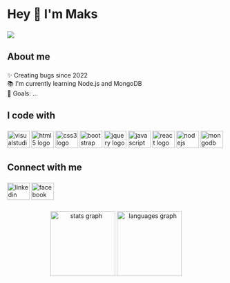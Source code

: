 <h1 align="left">Hey 👋 I'm Maks</h1>


###

<a href="https://www.codewars.com/users/Mpanasetckiy"><img src="https://www.codewars.com/users/Mpanasetckiy/badges/large"/></a>

###

<h2 align="left">About me</h2>

###



<p align="left">✨ Creating bugs since 2022<br>📚 I'm currently learning Node.js and MongoDB<br>🎯 Goals: ...</p>

###

<h2 align="left">I code with</h2>

###

<div align="left">
  <a href="https://code.visualstudio.com/"><img src="https://cdn.jsdelivr.net/gh/devicons/devicon/icons/visualstudio/visualstudio-plain.svg"         height="40" width="52" alt="visualstudio logo"/></a>
  <img src="https://cdn.jsdelivr.net/gh/devicons/devicon/icons/html5/html5-original.svg" height="40" width="52" alt="html5 logo"  />
  <img src="https://cdn.jsdelivr.net/gh/devicons/devicon/icons/css3/css3-original.svg" height="40" width="52" alt="css3 logo"  />
  <a href="https://getbootstrap.com/"><img src="https://cdn.jsdelivr.net/gh/devicons/devicon/icons/bootstrap/bootstrap-original.svg" height="40" width="52" alt="bootstrap logo"/></a>
  <a href="https://jquery.com/"><img src="https://cdn.jsdelivr.net/gh/devicons/devicon/icons/jquery/jquery-original.svg" height="40" width="52" alt="jquery logo"  /></a>
  <img src="https://cdn.jsdelivr.net/gh/devicons/devicon/icons/javascript/javascript-original.svg" height="40" width="52" alt="javascript logo"  />
  <a href="https://react.dev/"><img src="https://cdn.jsdelivr.net/gh/devicons/devicon/icons/react/react-original.svg" height="40" width="52"  alt="react logo"  /></a>
   <a href="https://nodejs.org/en/"><img src="https://cdn.jsdelivr.net/gh/devicons/devicon/icons/nodejs/nodejs-original.svg" height="40" width="52" alt="nodejs logo"/></a>
  <a href="https://www.mongodb.com/">
  <img src="https://cdn.jsdelivr.net/gh/devicons/devicon/icons/mongodb/mongodb-original.svg" height="40" width="52" alt="mongodb logo"  /></a>
</div>

 
###

<h2 align="left">Connect with me</h2>

###

<div align="left">
  <a href="https://www.linkedin.com/in/mpanasetckiy/" target="blank"><img src="https://raw.githubusercontent.com/maurodesouza/profile-readme-generator/master/src/assets/icons/social/linkedin/default.svg" width="52" height="40" alt="linkedin logo"  /></a>
  <a href="https://www.facebook.com/mpanasetckiy" target="blank"><img src="https://raw.githubusercontent.com/maurodesouza/profile-readme-generator/master/src/assets/icons/social/facebook/default.svg" width="52" height="40" alt="facebook logo"  /></a>
</div>

###
<div align="center">
 
  <img src="https://github-readme-stats.vercel.app/api?hide_title=false&hide_rank=true&show_icons=true&include_all_commits=true&count_private=true&disable_animations=false&theme=dark&locale=en&hide_border=false&username=Mpanasetckiy" height="150" alt="stats graph"  />
  <img src="https://github-readme-stats.vercel.app/api/top-langs?locale=en&hide_title=false&layout=compact&card_width=320&langs_count=5&theme=dark&hide_border=false&username=Mpanasetckiy" height="150" alt="languages graph"  />
</div>

###
